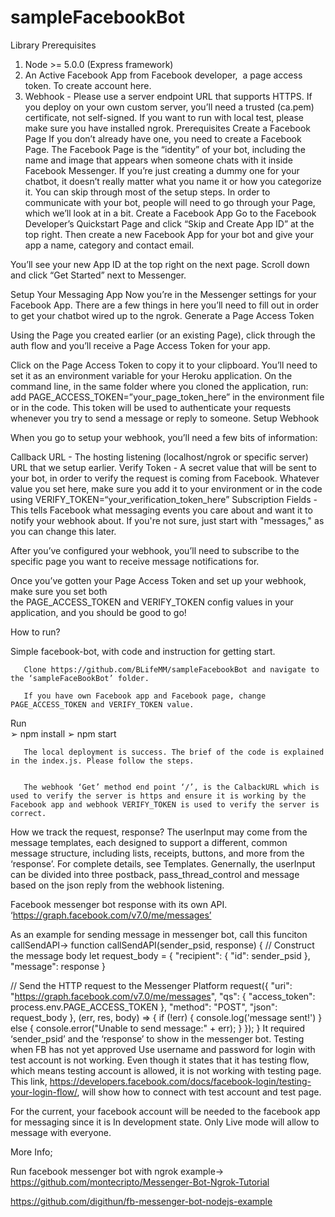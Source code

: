﻿# sampleFacebookBot
Library Prerequisites
1. Node >= 5.0.0 (Express framework)
2. An Active Facebook App from Facebook developer,  a page access token. To create account here.
3. Webhook - Please use a server endpoint URL that supports HTTPS. If you deploy on your own custom server, you’ll need a trusted (ca.pem) certificate, not self-signed. If you want to run with local test, please make sure you have installed ngrok. 
Prerequisites
Create a Facebook Page
If you don’t already have one, you need to create a Facebook Page. The Facebook Page is the “identity” of your bot, including the name and image that appears when someone chats with it inside Facebook Messenger.
If you’re just creating a dummy one for your chatbot, it doesn’t really matter what you name it or how you categorize it. You can skip through most of the setup steps.
In order to communicate with your bot, people will need to go through your Page, which we’ll look at in a bit.
Create a Facebook App
Go to the Facebook Developer’s Quickstart Page and click “Skip and Create App ID” at the top right. Then create a new Facebook App for your bot and give your app a name, category and contact email.

You’ll see your new App ID at the top right on the next page. Scroll down and click “Get Started” next to Messenger.

Setup Your Messaging App
Now you’re in the Messenger settings for your Facebook App. There are a few things in here you’ll need to fill out in order to get your chatbot wired up to the ngrok.
Generate a Page Access Token

Using the Page you created earlier (or an existing Page), click through the auth flow and you’ll receive a Page Access Token for your app.

Click on the Page Access Token to copy it to your clipboard. You’ll need to set it as an environment variable for your Heroku application. On the command line, in the same folder where you cloned the application, run:
add PAGE_ACCESS_TOKEN=”your_page_token_here” in the environment file or in the code.
This token will be used to authenticate your requests whenever you try to send a message or reply to someone.
Setup Webhook

When you go to setup your webhook, you’ll need a few bits of information:


Callback URL - The hosting listening (localhost/ngrok or specific server) URL that we setup earlier.
Verify Token - A secret value that will be sent to your bot, in order to verify the request is coming from Facebook. Whatever value you set here, make sure you add it to your environment or in the code using VERIFY_TOKEN=“your_verification_token_here” 
Subscription Fields - This tells Facebook what messaging events you care about and want it to notify your webhook about. If you're not sure, just start with "messages," as you can change this later.

After you’ve configured your webhook, you’ll need to subscribe to the specific page you want to receive message notifications for.

Once you’ve gotten your Page Access Token and set up your webhook, make sure you set both the PAGE_ACCESS_TOKEN and VERIFY_TOKEN config values in your application, and you should be good to go!


How to run?

Simple facebook-bot, with code and instruction for getting start.

       Clone https://github.com/BLifeMM/sampleFacebookBot and navigate to the ‘sampleFaceBookBot’ folder.

       If you have own Facebook app and Facebook page, change PAGE_ACCESS_TOKEN and VERIFY_TOKEN value. 

Run     
➢ npm install
➢ npm start

       The local deployment is success. The brief of the code is explained in the index.js. Please follow the steps. 


       The webhook ‘Get’ method end point ‘/’, is the CalbackURL which is used to verify the server is https and ensure it is working by the Facebook app and webhook VERIFY_TOKEN is used to verify the server is correct.






How we track the request, response?
       The userInput may come from the message templates, each designed to support a different, common message structure, including lists, receipts, buttons, and more from the ‘response’. For complete details, see Templates. Genernally, the userInput can be divided into three postback, pass_thread_control and message based on the json reply from the webhook listening.




Facebook messenger bot response with its own API.
‘https://graph.facebook.com/v7.0/me/messages’

As an example for sending message in messenger bot, call this funciton callSendAPI-> 
function callSendAPI(sender_psid, response) {
  // Construct the message body
  let request_body = {
    "recipient": {
      "id": sender_psid
    },
    "message": response
  }

  // Send the HTTP request to the Messenger Platform
  request({
    "uri": "https://graph.facebook.com/v7.0/me/messages",
    "qs": { "access_token": process.env.PAGE_ACCESS_TOKEN },
    "method": "POST",
    "json": request_body
  }, (err, res, body) => {
    if (!err) {
      console.log('message sent!')
    } else {
      console.error("Unable to send message:" + err);
    }
  }); 
}
It required ‘sender_psid’ and the ‘response’ to show in the messenger bot.
Testing when FB has not yet approved
Use username and password for login with test account is not working.
Even though it states that it has testing flow, which means testing account is allowed, it is not working with testing page. This link, https://developers.facebook.com/docs/facebook-login/testing-your-login-flow/, will show how to connect with test account and test page.


For the current, your facebook account will be needed to the facebook app for messaging since it is In development state. Only Live mode will allow to message with everyone.

More Info;

Run facebook messenger bot with ngrok example-> 
https://github.com/montecripto/Messenger-Bot-Ngrok-Tutorial

https://github.com/digithun/fb-messenger-bot-nodejs-example

